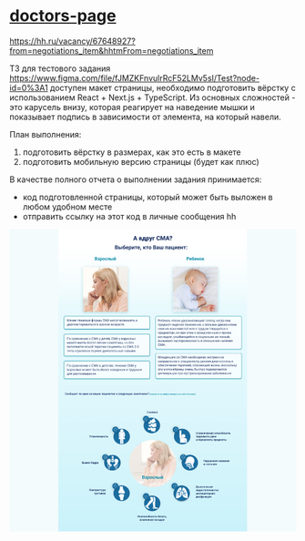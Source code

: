 # [doctors-page](https://doctors-page.vercel.app)

https://hh.ru/vacancy/67648927?from=negotiations_item&hhtmFrom=negotiations_item

ТЗ для тестового задания
https://www.figma.com/file/fJMZKFnvulrRcF52LMv5sI/Test?node-id=0%3A1 доступен макет страницы, необходимо подготовить вёрстку с использованием React + Next.js + TypeScript. Из основных сложностей - это карусель внизу, которая реагирует на наведение мышки и показывает подпись в зависимости от элемента, на который навели.

План выполнения:
1) подготовить вёрстку в размерах, как это есть в макете
2) подготовить мобильную версию страницы (будет как плюс)

В качестве полного отчета о выполнении задания принимается:
- код подготовленной страницы, который может быть выложен в любом удобном месте
- отправить ссылку на этот код в личные сообщения hh


![Image alt](https://github.com/AlexandrKarpovich/doctors-page/blob/main/public/demo.jpg)